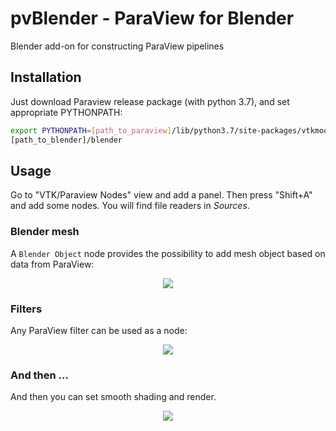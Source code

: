 # pvBlender - ParaView for Blender

Blender add-on for constructing ParaView pipelines

## Installation
Just download Paraview release package (with python 3.7), and set appropriate PYTHONPATH:
```bash
export PYTHONPATH=[path_to_paraview]/lib/python3.7/site-packages/vtkmodules/:[path_to_paraview]/lib/python3.7/site-packages/:$PYTHONPATH
[path_to_blender]/blender
```

## Usage
Go to "VTK/Paraview Nodes" view and add a panel. Then press "Shift+A" and add some nodes. You will find file readers in *Sources*.

### Blender mesh
A `Blender Object` node provides the possibility to add mesh object based on data from ParaView:
<p align="center"><img src="https://raw.githubusercontent.com/llaniewski/pvBlender/images/box_cone.gif"/></p>

### Filters
Any ParaView filter can be used as a node:
<p align="center"><img src="https://raw.githubusercontent.com/llaniewski/pvBlender/images/glyph.gif"/></p>

### And then ...
And then you can set smooth shading and render.
<p align="center"><img src="https://raw.githubusercontent.com/llaniewski/pvBlender/images/render.gif"/></p>

